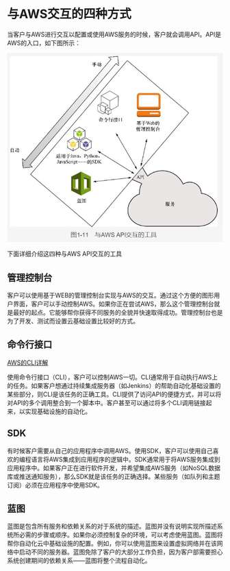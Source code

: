 # 与AWS交互的四种方式

当客户与AWS进行交互以配置或使用AWS服务的时候，客户就会调用API。API是AWS的入口，如下图所示：

![](img/AWS2.jpg)

下面详细介绍这四种与AWS API交互的工具
## 管理控制台
客户可以使用基于WEB的管理控制台实现与AWS的交互。通过这个方便的图形用户界面，客户可以手动控制AWS。如果你正在尝试AWS，那么这个管理控制台就是最好的起点。它能够帮你获得不同服务的全貌并快速取得成功。管理控制台也是为了开发、测试而设置云基础设置比较好的方式。

## 命令行接口
[AWS的CLI详解](AWS的CLI详解.md)

使用命令行接口（CLI），客户可以控制AWS一切。CLI通常用于自动执行AWS上的任务。如果客户想通过持续集成服务器（如Jenkins）的帮助自动化基础设置的某些部分，则CLI是该任务的正确工具。CLI提供了访问API的便捷方式，并可以将对API的多个调用整合到一个脚本中。客户甚至可以通过将多个CLI调用链接起来，以实现基础设施的自动化。

## SDK
有时候客户需要从自己的应用程序中调用AWS。使用SDK，客户可以使用自己喜欢的编程语言将AWS集成到应用程序的逻辑中。SDK通常用于将AWS服务集成到应用程序中。如果客户正在进行软件开发，并希望集成AWS服务（如NoSQL数据库或推送通知服务），那么SDK就是该任务的正确选择。某些服务（如队列和主题订阅）必须在应用程序中使用SDK。

## 蓝图
蓝图是包含所有服务和依赖关系的对于系统的描述。蓝图并没有说明实现所描述系统所必需的步骤或顺序。如果你必须控制复杂的环境，可以考虑使用蓝图。蓝图将帮你自动化云中基础设施的配置。例如，你可以使用蓝图来设置虚拟网络并在该网络中启动不同的服务器。蓝图免除了客户的大部分工作负担，因为客户部需要担心系统创建期间的依赖关系——蓝图将整个流程自动化。
